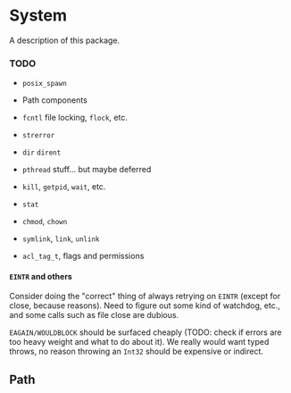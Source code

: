 # System

A description of this package.

### TODO

* `posix_spawn`
* Path components
* `fcntl` file locking, `flock`, etc.
* `strerror`
* `dir` `dirent`
* `pthread` stuff... but maybe deferred 
* `kill`, `getpid`, `wait`, etc.
* `stat`
* `chmod`, `chown`
* `symlink`, `link`, `unlink`

* `acl_tag_t`, flags and permissions

#### `EINTR` and others

Consider doing the "correct" thing of always retrying on `EINTR` (except for close, because reasons).
Need to figure out some kind of watchdog, etc., and some calls such as file close are dubious.

`EAGAIN/WOULDBLOCK` should be surfaced cheaply
(TODO: check if errors are too heavy weight and what to do about it).
We really would want typed throws, no reason throwing an `Int32` should be expensive or indirect.



## Path

##


